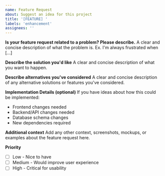 ```yaml
---
name: Feature Request
about: Suggest an idea for this project
title: '[FEATURE] '
labels: 'enhancement'
assignees: ''
---
```


**Is your feature request related to a problem? Please describe.**
A clear and concise description of what the problem is. Ex. I'm always frustrated when [...]

**Describe the solution you'd like**
A clear and concise description of what you want to happen.

**Describe alternatives you've considered**
A clear and concise description of any alternative solutions or features you've considered.

**Implementation Details (optional)**
If you have ideas about how this could be implemented:
- Frontend changes needed
- Backend/API changes needed
- Database schema changes
- New dependencies required

**Additional context**
Add any other context, screenshots, mockups, or examples about the feature request here.

**Priority**
- [ ] Low - Nice to have
- [ ] Medium - Would improve user experience
- [ ] High - Critical for usability

